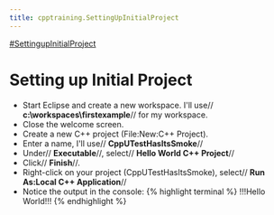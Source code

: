 ```yaml
---
title: cpptraining.SettingUpInitialProject
---
```

[#SettingupInitialProject](#SettingupInitialProject)
# Setting up Initial Project
* Start Eclipse and create a new workspace. I'll use// **c:\workspaces\firstexample**// for my workspace.
* Close the welcome screen.
* Create a new C++ project (File:New:C++ Project). 
* Enter a name, I'll use// **CppUTestHasItsSmoke**//
* Under// **Executable**//, select// **Hello World C++ Project**//
* Click// **Finish**//.
* Right-click on your project (CppUTestHasItsSmoke), select// **Run As:Local C++ Application**//
* Notice the output in the console:
{% highlight terminal %}
!!!Hello World!!!
{% endhighlight %}
